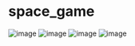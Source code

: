# space_game
![image](https://user-images.githubusercontent.com/61504473/158008271-fadcb7c2-3fc8-459a-8731-c14be3e17a8a.png)
![image](https://user-images.githubusercontent.com/61504473/158008278-ece7dd64-78fd-46f0-978e-861b0bfb5606.png)
![image](https://user-images.githubusercontent.com/61504473/158008281-3f43f8d9-b4ed-48d2-b203-7687bb6e6c6f.png)
![image](https://user-images.githubusercontent.com/61504473/158008284-dd70d565-a06c-4de8-82bd-d1ba0c8e1b75.png)
